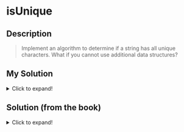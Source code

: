 # isUnique

## Description

>Implement an algorithm to determine if a string has all unique characters. What if you
cannot use additional data structures?

## My Solution

<details>
  <summary>Click to expand!</summary>

#### Javascript
```javascript
function isUnique(string) {
  const dictionary = {}
  
  for(let i = 0; i < string.length; i++) {
    if(dictionary.hasOwnProperty(string[i])){
      return false
    }
    dictionary[string[i]] = true
  }
  return true
}

// test
console.log(isUnique('chuc')) // false
```
#### Python
```python
def isUnique(string):
  dictionary = {}

  for char in string:
    if char in dictionary:
      return False
    else:
      dictionary[char] = True

  return True

#test
print(isUnique('chuk')) # true
```
 ### Explanation

> The idea is to create a dictionary with every character of the string. so adding a char would look like `a: true ` . If the character to add happens to be already added to the dictionary, then the string not only contains unique characters, so the algorithm returns `false`. If the string can be added to the dictionary until the end, it means evary character was unique, so it returns `true`.
In case I can't use a data structure, I may sort the string first and then start comparing neighbors looking for equality.

### Time complexity

> O (n)
</details>


## Solution (from the book)

<details>
  <summary>Click to expand!</summary>
  
  You should first ask your interviewer if the string is an ASCII string or a Unicode string. Asking this question
will show an eye for detail and a solid foundation in computer science. We'll assume for simplicity the character
set is ASCII. If this assumption is not valid, we would need to increase the storage size.
One solution is to create an array of boolean values, where the flag at index i indicates whether character
i in the alphabet is contained in the string. The second time you see this character you can immediately
return f a l s e .
We can also immediately return f a l s e if the string length exceeds the number of unique characters in the
alphabet. After all, you can't form a string of 280 unique characters out of a 128-character alphabet.

The code below implements this algorithm,
```
boolean isUniqueChars(String s t r) {
  if (str.length() > 128) return false;

  boolean[] char_set = new boolean[128];
  for (int i = 0; i < str.length(); i++) {
   int val = str.charAt(i);
   if (char_set[val]) { // Already found this char in string
    return false; >
    return true;
   }
```

The time complexity for this code isO(n), where n is the length of the string. The space complexity is 0( 1),
(You could also argue the time complexity is 0 ( 1 ) , since the for loop will never iterate through more than
128 characters.) If you didn't want to assume the character set is fixed, you could express the complexity as
0 ( c ) spaceand 0 ( m i n ( C j n)) or 0 ( c ) time, where c is the size of the character set.

We can reduce our space usage by a factor of eight by using a bit vector. We will assume, in the below code,
that the string only uses the lowercase letters a through z. This will allow us to use just a single i n t .

```
boolean isUniqueChars(String stn) {
  int checker = 0;
  for (int i = 0; i < Str.length; i++) {
   int val« s t r.c h a r A t(i) - raJ;
   if ((checker & (1 << v a l)) > 0) {
    return false;
   }
   checker |= (1 << v a l);

  )
```
If we can't use additional data structures, we can do the following:
1. Compare every character of the string to every other character of the string. This will take 0(nz ) time
and0(1) space.
2. If we are allowed to modify the input string, we could sort the string in 0 ( n l o g ( n ) ) time and then
linearly check the string for neighboring characters that are identical. Careful, though: many sorting
algorithms take up extra space.
These solutions are not as optimal in some respects, but might be better depending on the constraints of
the problem
</details>

